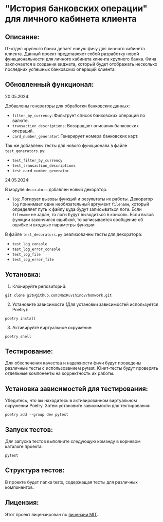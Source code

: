 # "История банковских операции" для личного кабинета клиента

## Описание: 

IT-отдел крупного банка делает новую фичу для личного кабинета клиента. 
Данный проект представляет собой разработку новой функциональности для личного кабинета клиента крупного банка. 
Фича заключается в создании виджета, который будет отображать несколько последних успешных банковских операций клиента.

## Обновленный функционал:
20.05.2024:

Добавлены генераторы для обработки банковских данных:
- `filter_by_currency`: Фильтрует список банковских операций по валюте.
- `transaction_descriptions`: Возвращает описания банковских операций.
- `card_number_generator`: Генерирует номера банковских карт.

Так же добавлены тесты для нового функционала в файле `test_generators.py`:
- `test_filter_by_currency`
- `test_transaction_descriptions`
- `test_card_number_generator`

24.05.2024:

В модуле `decorators` добавлен новый декоратор:

- `log`: Логирует вызовы функций и результаты их работы. 
Декоратор `log` принимает один необязательный аргумент `filename`, который определяет путь к файлу куда будут записываться логи. 
Если `filename` не задан, то логи будут выводиться в консоль. 
Если вызов функции закончился ошибкой, то записывается сообщение об ошибке и входные параметры функции.

В файле `test_decorators.py` реализованны тесты для декоратора:
- `test_log_console`
- `test_log_error_console`
- `test_log_file`
- `test_log_error_file`


## Установка:
1. Клонируйте репозиторий:
``` 
git clone git@github.com:MaxKuvshinov/homwork.git
``` 
2. Установите зависимости (Для установки зависимостей используется Poetry):
``` 
poetry install
``` 
3. Активируйте виртуальное окружение:
``` 
poetry shell
``` 
## Тестирование:
Для обеспечения качества и надежности фичи будут проведены различные тесты с использованием pytest. 
Юнит-тесты будут проверять отдельные компоненты на корректность их работы.

## Установка зависимостей для тестирования:
Убедитесь, что вы находитесь в активированном виртуальном окружении Poetry.
Затем установите зависимости для тестирования:
``` 
poetry add --group dev pytest
``` 
## Запуск тестов:
Для запуска тестов выполните следующую команду в корневом каталоге проекта:
``` 
pytest
``` 
## Структура тестов:
В проекте будет папка tests, содержащая тесты для различных компонентов.

## Лицензия:
Этот проект лицензирован по [лицензии MIT](https://ru.wikipedia.org/wiki/%D0%9B%D0%B8%D1%86%D0%B5%D0%BD%D0%B7%D0%B8%D1%8F_MIT).